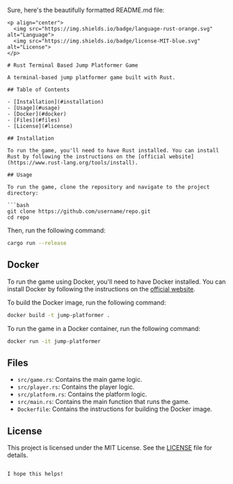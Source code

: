 Sure, here's the beautifully formatted README.md file:

```
<p align="center">
  <img src="https://img.shields.io/badge/language-rust-orange.svg" alt="Language">
  <img src="https://img.shields.io/badge/license-MIT-blue.svg" alt="License">
</p>

# Rust Terminal Based Jump Platformer Game

A terminal-based jump platformer game built with Rust.

## Table of Contents

- [Installation](#installation)
- [Usage](#usage)
- [Docker](#docker)
- [Files](#files)
- [License](#license)

## Installation

To run the game, you'll need to have Rust installed. You can install Rust by following the instructions on the [official website](https://www.rust-lang.org/tools/install).

## Usage

To run the game, clone the repository and navigate to the project directory:

```bash
git clone https://github.com/username/repo.git
cd repo
```

Then, run the following command:

```bash
cargo run --release
```

## Docker

To run the game using Docker, you'll need to have Docker installed. You can install Docker by following the instructions on the [official website](https://docs.docker.com/get-docker/).

To build the Docker image, run the following command:

```bash
docker build -t jump-platformer .
```

To run the game in a Docker container, run the following command:

```bash
docker run -it jump-platformer
```

## Files

- `src/game.rs`: Contains the main game logic.
- `src/player.rs`: Contains the player logic.
- `src/platform.rs`: Contains the platform logic.
- `src/main.rs`: Contains the main function that runs the game.
- `Dockerfile`: Contains the instructions for building the Docker image.

## License

This project is licensed under the MIT License. See the [LICENSE](LICENSE) file for details.
```

I hope this helps!